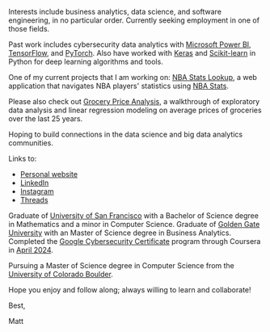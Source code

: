 Interests include business analytics, data science, and software engineering, in no particular order. 
Currently seeking employment in one of those fields. 

Past work includes cybersecurity data analytics with [Microsoft Power BI](https://powerbi.microsoft.com/en-us/), [TensorFlow](https://www.tensorflow.org/), and [PyTorch](https://pytorch.org/). Also have worked with [Keras](https://keras.io/) and [Scikit-learn](https://scikit-learn.org/) in Python for deep learning algorithms and tools. 

One of my current projects that I am working on: [NBA Stats Lookup](https://github.com/matthewjchin/nbastatslookup), a web application that navigates NBA players' statistics using [NBA Stats](NBA.com/stats).

Please also check out [Grocery Price Analysis](https://github.com/matthewjchin/grocerypriceanalysis), a walkthrough of exploratory data analysis and linear regression modeling on average prices of groceries over the last 25 years.

Hoping to build connections in the data science and big data analytics communities. 

Links to:
- [Personal website](https://www.matthewjchin.com/)
- [LinkedIn](https://www.linkedin.com/in/matthew-j-chin/)
- [Instagram](https://www.instagram.com/matthewjchin/)
- [Threads](https://www.threads.net/@matthewjchin)


Graduate of [University of San Francisco](https://www.usfca.edu/) with a Bachelor of Science degree in Mathematics and a minor in Computer Science. 
Graduate of [Golden Gate University](https://www.ggu.edu/) with an Master of Science degree in Business Analytics. 
Completed the [Google Cybersecurity Certificate](https://www.coursera.org/professional-certificates/google-cybersecurity) program through Coursera in [April 2024](https://coursera.org/verify/professional-cert/ZG26MAHQT4V8).

Pursuing a Master of Science degree in Computer Science from the [University of Colorado Boulder](https://www.colorado.edu/).

Hope you enjoy and follow along; always willing to learn and collaborate!


Best,

Matt
